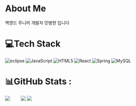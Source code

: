 # About Me
백엔드 주니어 개발자 민병현 입니다

# 💻Tech Stack
![eclipse](https://camo.githubusercontent.com/c7e4f851fc53c8db8b3a69e66cb77730776595a44f49d331bbe3d998c326c1dc/68747470733a2f2f696d672e736869656c64732e696f2f62616467652f45636c697073652d3243323235352e7376673f7374796c653d666c6174266c6f676f3d45636c69707365266c6f676f436f6c6f723d7768697465) 
![JavaScript](https://img.shields.io/badge/javascript-%23323330.svg?style=flat&logo=javascript&logoColor=%23F7DF1E) 
![HTML5](https://img.shields.io/badge/html5-%23E34F26.svg?style=flat&logo=html5&logoColor=white) 
![React](https://img.shields.io/badge/react-%2320232a.svg?style=flat&logo=react&logoColor=%2361DAFB) 
![Spring](https://img.shields.io/badge/spring-%236DB33F.svg?style=flat&logo=spring&logoColor=white) 
![MySQL](https://img.shields.io/badge/mysql-%2300f.svg?style=flat&logo=mysql&logoColor=white) 

# 📊GitHub Stats :
![](https://github-readme-stats.vercel.app/api?username=CJH0120&theme=react&hide_border=true&include_all_commits=true&count_private=false) &nbsp;  &nbsp;  &nbsp;  &nbsp; 
![](https://github-readme-stats.vercel.app/api/top-langs/?username=CJH0120&theme=react&hide_border=true&include_all_commits=true&count_private=false&layout=compact)
 [![](https://visitcount.itsvg.in/api?id=CJH0120&icon=7&color=6)](https://visitcount.itsvg.in) 
<!-- ## 🏆GitHub Trophies
![](https://github-profile-trophy.vercel.app/?username=CJH0120&theme=discord&no-frame=false&no-bg=false&margin-w=4) -->
